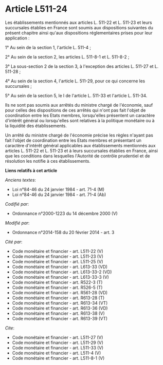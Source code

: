 # Article L511-24

Les établissements mentionnés aux articles L. 511-22 et L. 511-23 et leurs succursales établies en France sont soumis aux
dispositions suivantes du présent chapitre ainsi qu'aux dispositions réglementaires prises pour leur application : 

1° Au sein de la section 1, l'article L. 511-4 ; 

2° Au sein de la section 2, les articles L. 511-8-1 et L. 511-8-2 ; 

3° La sous-section 2 de la section 3, à l'exception des articles L. 511-27 et L. 511-28 ; 

4° Au sein de la section 4, l'article L. 511-29, pour ce qui concerne les succursales ; 

5° Au sein de la section 5, le I de l'article L. 511-33 et l'article L. 511-34. 

Ils ne sont pas soumis aux arrêtés du ministre chargé de l'économie, sauf pour celles des dispositions de ces arrêtés qui
n'ont pas fait l'objet de coordination entre les Etats membres, lorsqu'elles présentent un caractère d'intérêt général ou
lorsqu'elles sont relatives à la politique monétaire ou à la liquidité des établissements. 

Un arrêté du ministre chargé de l'économie précise les règles n'ayant pas fait l'objet de coordination entre les Etats
membres et présentant un caractère d'intérêt général applicables aux établissements mentionnés aux articles L. 511-22 et L.
511-23 et à leurs succursales établies en France, ainsi que les conditions dans lesquelles l'Autorité de contrôle prudentiel
et de résolution les notifie à ces établissements.

**Liens relatifs à cet article**

_Anciens textes_:

  - Loi n°84-46 du 24 janvier 1984 - art. 71-4 (M)
  - Loi n°84-46 du 24 janvier 1984 - art. 71-4 (Ab)

_Codifié par_:

  - Ordonnance n°2000-1223 du 14 décembre 2000 (V)

_Modifié par_:

  - Ordonnance n°2014-158 du 20 février 2014 - art. 3

_Cité par_:

  - Code monétaire et financier - art. L511-22 (V)
  - Code monétaire et financier - art. L511-23 (V)
  - Code monétaire et financier - art. L511-25 (V)
  - Code monétaire et financier - art. L613-33 (VD)
  - Code monétaire et financier - art. L613-33-2 (VD)
  - Code monétaire et financier - art. L613-33-3 (V)
  - Code monétaire et financier - art. R522-3 (T)
  - Code monétaire et financier - art. R526-5 (T)
  - Code monétaire et financier - art. R561-28 (VD)
  - Code monétaire et financier - art. R613-28 (T)
  - Code monétaire et financier - art. R613-34 (VT)
  - Code monétaire et financier - art. R613-36 (VD)
  - Code monétaire et financier - art. R613-38 (V)
  - Code monétaire et financier - art. R613-39 (VT)

_Cite_:

  - Code monétaire et financier - art. L511-27 (V)
  - Code monétaire et financier - art. L511-29 (V)
  - Code monétaire et financier - art. L511-33 (V)
  - Code monétaire et financier - art. L511-4 (V)
  - Code monétaire et financier - art. L511-8-1 (V)
